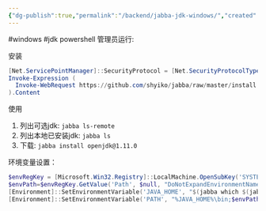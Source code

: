 ```yaml
---
{"dg-publish":true,"permalink":"/backend/jabba-jdk-windows/","created":"2024-02-26T15:50:26.838+08:00","updated":"2024-03-28T11:29:04.035+08:00"}
---
```


#windows #jdk
powershell 管理员运行:

安装
```powershell
[Net.ServicePointManager]::SecurityProtocol = [Net.SecurityProtocolType]::Tls12
Invoke-Expression (
  Invoke-WebRequest https://github.com/shyiko/jabba/raw/master/install.ps1 -UseBasicParsing
).Content
```

使用
1. 列出可选jdk: `jabba ls-remote`
2. 列出本地已安装jdk: `jabba ls`
3. 下载: `jabba install openjdk@1.11.0`

环境变量设置：
```powershell
$envRegKey = [Microsoft.Win32.Registry]::LocalMachine.OpenSubKey('SYSTEM\CurrentControlSet\Control\Session Manager\Environment', $true)
$envPath=$envRegKey.GetValue('Path', $null, "DoNotExpandEnvironmentNames").replace('%JAVA_HOME%\bin;', '')
[Environment]::SetEnvironmentVariable('JAVA_HOME', "$(jabba which $(jabba current))", 'Machine')
[Environment]::SetEnvironmentVariable('PATH', "%JAVA_HOME%\bin;$envPath", 'Machine')
```
